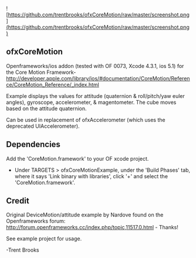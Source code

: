 ![https://github.com/trentbrooks/ofxCoreMotion/raw/master/screenshot.png](https://github.com/trentbrooks/ofxCoreMotion/raw/master/screenshot.png)
## ofxCoreMotion ##
Openframeworks/ios addon (tested with OF 0073, Xcode 4.3.1, ios 5.1) for the Core Motion Framework- http://developer.apple.com/library/ios/#documentation/CoreMotion/Reference/CoreMotion_Reference/_index.html

Example displays the values for attitude (quaternion & roll/pitch/yaw euler angles), gyroscope, accelerometer, & magentometer. The cube moves based on the attitude quaternion.

Can be used in replacement of ofxAccelerometer (which uses the deprecated UIAccelerometer).

## Dependencies ##
Add the 'CoreMotion.framework' to your OF xcode project.
- Under TARGETS > ofxCoreMotionExample, under the 'Build Phases' tab, where it says 'Link binary with libraries', click '+' and select the 'CoreMotion.framework'.

## Credit ##
Original DeviceMotion/attitude example by Nardove found on the Openframeworks forum: http://forum.openframeworks.cc/index.php/topic,11517.0.html - Thanks!

See example project for usage.


-Trent Brooks